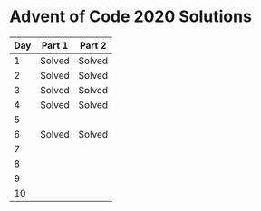 # Advent of Code 2020 Solutions

| Day | Part 1 | Part 2 |
| --- | ------ | ------ |
| 1   | Solved | Solved |
| 2   | Solved | Solved |
| 3   | Solved | Solved |
| 4   | Solved | Solved |
| 5   |        |        |
| 6   | Solved | Solved |
| 7   |        |        |
| 8   |        |        |
| 9   |        |        |
| 10  |        |        |
